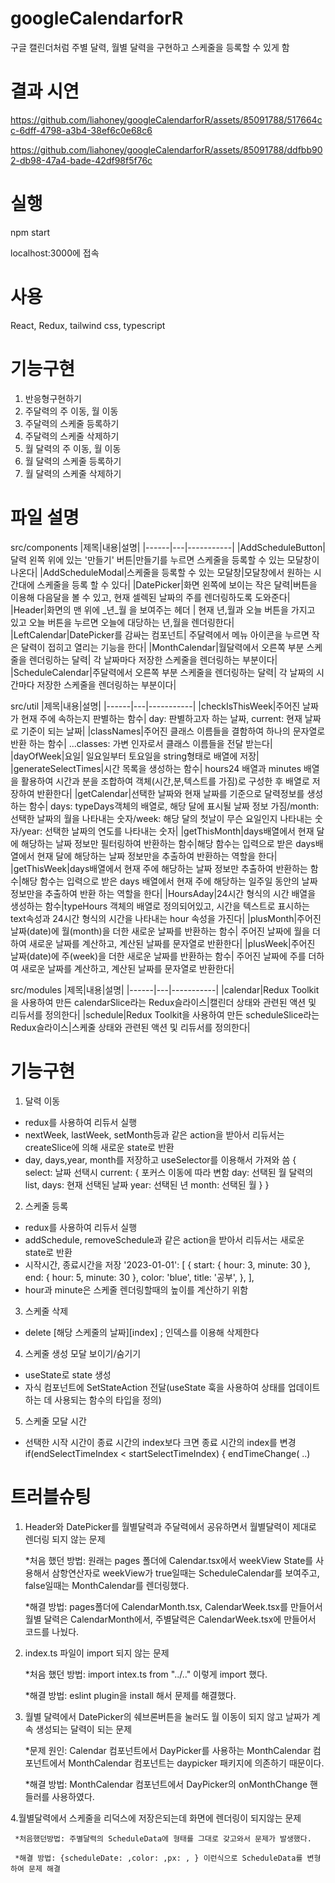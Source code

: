 # googleCalendarforR
 구글 캘린더처럼 주별 달력, 월별 달력을 구현하고 스케줄을 등록할 수 있게 함

# 결과 시연



https://github.com/liahoney/googleCalendarforR/assets/85091788/517664cc-6dff-4798-a3b4-38ef6c0e68c6



https://github.com/liahoney/googleCalendarforR/assets/85091788/ddfbb902-db98-47a4-bade-42df98f5f76c


# 실행
npm start

localhost:3000에 접속 

# 사용
React, Redux, tailwind css, typescript

# 기능구현
1. 반응형구현하기
2. 주달력의 주 이동, 월 이동
3. 주달력의 스케줄 등록하기
4. 주달력의 스케줄 삭제하기
5. 월 달력의 주 이동, 월 이동
6. 월 달력의 스케줄 등록하기
7. 월 달력의 스케줄 삭제하기

# 파일 설명
src/components
|제목|내용|설명|
|------|---|-----------|
|AddScheduleButton|달력 왼쪽 위에 있는 '만들기' 버튼|만들기를 누르면 스케줄을 등록할 수 있는 모달창이 나온다|
|AddScheduleModal|스케줄을 등록할 수 있는 모달창|모달창에서 원하는 시간대에 스케줄을 등록 할 수 있다|
|DatePicker|화면 왼쪽에 보이는 작은 달력|버튼을 이용해 다음달을 볼 수 있고, 현재 셀렉된 날짜의 주를 렌더링하도록 도와준다|
|Header|화면의 맨 위에 _년_월 을 보여주는 헤더 | 현재 년,월과 오늘 버튼을 가지고 있고 오늘 버튼을 누르면 오늘에 대당하는 년,월을 렌더링한다|
|LeftCalendar|DatePicker를 감싸는 컴포넌트| 주달력에서 메뉴 아이콘을 누르면 작은 달력이 접히고 열리는 기능을 한다|
|MonthCalendar|월달력에서 오른쪽 부분 스케줄을 렌더링하는 달력| 각 날짜마다 저장한 스케줄을 렌더링하는 부분이다|
|ScheduleCalendar|주달력에서 오른쪽 부분 스케줄을 렌더링하는 달력| 각 날짜의 시간마다 저장한 스케줄을 렌더링하는 부분이다|

src/util
|제목|내용|설명|
|------|---|-----------|
|checkIsThisWeek|주어진 날짜가 현재 주에 속하는지 판별하는 함수| day: 판별하고자 하는 날짜, current: 현재 날짜로 기준이 되는 날짜|
|classNames|주어진 클래스 이름들을 결함하여 하나의 문자열로 반환 하는 함수| ...classes: 가변 인자로서 클래스 이름들을 전달 받는다|
|dayOfWeek|요일| 일요일부터 토요일을 string형태로 배열에 저장|
|generateSelectTimes|시간 목록을 생성하는 함수|  hours24 배열과 minutes 배열을 활용하여 시간과 분을 조합하여 객체(시간,분,텍스트를 가짐)로 구성한 후 배열로 저장하여 반환한다|
|getCalendar|선택한 날짜와 현재 날짜를 기준으로 달력정보를 생성하는 함수| days: typeDays객체의 배열로, 해당 달에 표시될 날짜 정보 가짐/month: 선택한 날짜의 월을 나타내는 숫자/week: 해당 달의 첫날이 무슨 요일인지 나타내는 숫자/year: 선택한 날짜의 연도를 나타내는 숫자|
|getThisMonth|days배열에서 현재 달에 해당하는 날짜 정보만 필터링하여 반환하는 함수|해당 함수는 입력으로 받은 days배열에서 현재 달에 해당하는 날짜 정보만을 추출하여 반환하는 역할을 한다|
|getThisWeek|days배열에서 현재 주에 해당하는 날짜 정보만 추출하여 반환하는 함수|해당 함수는 입력으로 받은 days 배열에서 현재 주에 해당하는 일주일 동안의 날짜 정보만을 추출하여 반환 하는 역할을 한다|
|HoursAday|24시간 형식의 시간 배열을 생성하는 함수|typeHours 객체의 배열로 정의되어있고, 시간을 텍스트로 표시하는 text속성과 24시간 형식의 시간을 나타내는 hour 속성을 가진다|
|plusMonth|주어진 날짜(date)에 월(month)을 더한 새로운 날짜를 반환하는 함수| 주어진 날짜에 월을 더하여 새로운 날짜를 계산하고, 계산된 날짜를 문자열로 반환한다|
|plusWeek|주어진 날짜(date)에 주(week)을 더한 새로운 날짜를 반환하는 함수| 주어진 날짜에 주를 더하여 새로운 날짜를 계산하고, 계산된 날짜를 문자열로 반환한다|

src/modules
|제목|내용|설명|
|------|---|-----------|
|calendar|Redux Toolkit을 사용하여 만든 calendarSlice라는 Redux슬라이스|캘린더 상태와 관련된 액션 및 리듀서를 정의한다|
|schedule|Redux Toolkit을 사용하여 만든 scheduleSlice라는 Redux슬라이스|스케줄 상태와 관련된 액션 및 리듀서를 정의한다|


# 기능구현 
1. 달력 이동
  * redux를 사용하여 리듀서 실행 
  * nextWeek, lastWeek, setMonth등과 같은 action을 받아서 리듀서는 createSlice에 의해 새로운 state로 반환
  * day, days,year, month를 저장하고 useSelector를 이용해서 가져와 씀
{
    select: 날짜 선택시
    current: { 포커스 이동에 따라 변함
        day: 선택된 월 달력의 list,
        days: 현재 선택된 날짜
        year: 선택된 년
        month: 선택된 월
    }
}
2. 스케줄 등록
 * redux를 사용하여 리듀서 실행
 * addSchedule, removeSchedule과 같은 action을 받아서 리듀서는 새로운 state로 반환
 * 시작시간, 종료시간을 저장
  '2023-01-01': [
    {
      start: { hour: 3, minute: 30 },
      end: { hour: 5, minute: 30 },
      color: 'blue',
      title: '공부',
    },
  ],
* hour과 minute은 스케줄 렌더링할때의 높이를 계산하기 위함

3. 스케줄 삭제
 * delete [해당 스케줄의 날짜][index] ; 인덱스를 이용해 삭제한다 
4. 스케줄 생성 모달 보이기/숨기기 
 * useState로 state 생성
 * 자식 컴포넌트에 SetStateAction 전달(useState 훅을 사용하여 상태를 업데이트하는 데 사용되는 함수의 타입을 정의)
5. 스케줄 모달 시간 
 * 선택한 시작 시간이 종료 시간의 index보다 크면 
   종료 시간의 index를 변경
   if(endSelectTimeIndex < startSelectTimeIndex) {
   endTimeChange( ..)

# 트러블슈팅
1. Header와 DatePicker를 월별달력과 주달력에서 공유하면서 월별달력이 제대로 렌더링 되지 않는 문제

   
    *처음 했던 방법: 원래는 pages 폴더에 Calendar.tsx에서 weekView State를 사용해서 삼항연산자로 
     weekView가 true일때는 ScheduleCalendar를 보여주고, false일때는 MonthCalendar를 렌더링했다.
 
     *해결 방법: pages폴더에 CalendarMonth.tsx, CalendarWeek.tsx를 만들어서 
           월별 달력은 CalendarMonth에서, 주별달력은 CalendarWeek.tsx에 만들어서 코드를 나눴다.

2. index.ts 파일이 import 되지 않는 문제 
   
    *처음 했던 방법: import intex.ts from "../.." 이렇게 import 했다.

     *해결 방법: eslint plugin을 install 해서 문제를 해결했다. 

3. 월별 달력에서 DatePicker의 쉐브론버튼을 눌러도 월 이동이 되지 않고 날짜가 계속 생성되는 달력이 되는 문제 

    *문제 원인: Calendar 컴포넌트에서 DayPicker를 사용하는 MonthCalendar 컴포넌트에서 MonthCalendar 컴포넌트는 daypicker 패키지에 의존하기 때문이다.

    *해결 방법: MonthCalendar 컴포넌트에서 DayPicker의 onMonthChange 핸들러를 사용하였다.



4.월별달력에서 스케줄을 리덕스에 저장은되는데 화면에 렌더링이 되지않는 문제

     *처음했던방법: 주별달력의 ScheduleData에 형태를 그대로 갖고와서 문제가 발생했다.

     *해결 방법: {scheduleDate: ,color: ,px: , } 이런식으로 ScheduleData를 변형하여 문제 해결
  
